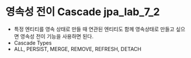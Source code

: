 # 영속성 전이 Cascade jpa_lab_7_2


* 특정 엔티티를 영속 상태로 만들 때 연관된 엔티티도 함께 영속상태로 만들고 싶으면 영속성 전이 기능을 사용하면 된다.
 * Cascade Types
 * ALL, PERSIST, MERGE, REMOVE, REFRESH, DETACH

